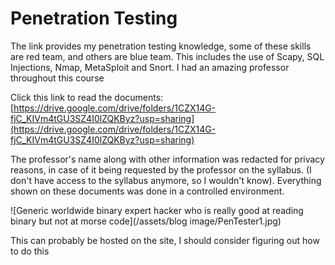 # Penetration Testing

The link provides my penetration testing knowledge, some of these skills are red team, and others are blue team. This includes the use of Scapy, SQL Injections, Nmap, MetaSploit and Snort. I had an amazing professor throughout this course 

Click this link to read the documents: [https://drive.google.com/drive/folders/1CZX14G-fjC_KIVm4tGU3SZ4I0lZQKByz?usp=sharing](https://drive.google.com/drive/folders/1CZX14G-fjC_KIVm4tGU3SZ4I0lZQKByz?usp=sharing)

The professor's name along with other information was redacted for privacy reasons, in case of it being requested by the professor on the syllabus. (I don't have access to the syllabus anymore, so I wouldn't know). 
Everything shown on these documents was done in a controlled environment.

![Generic worldwide binary expert hacker who is really good at reading binary but not at morse code](/assets/blog image/PenTester1.jpg)

This can probably be hosted on the site, I should consider figuring out how to do this
